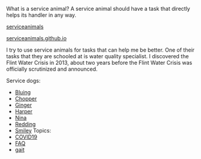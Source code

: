 <link rel="prerender" href="https://serviceanimals.github.io/">

What is a service animal? A service animal should have a task that directly helps its handler in any way.

[serviceanimals](https://github.com/serviceanimals/serviceanimals.github.io/)

[serviceanimals.github.io](https://serviceanimals.github.io/)

I try to use service animals for tasks that can help me be better.  One of their tasks that they are schooled at is water quality specialist.  I discovered the Flint Water Crisis in 2013, about two years before the Flint Water Crisis was officially scrutinized and announced.

Service dogs: 
   * [Bluing](https://serviceanimals.github.io/Bluing/)
   * [Chopper](https://serviceanimals.github.io/Chopper/)
   * [Ginger](https://serviceanimals.github.io/Ginger/)
   * [Harper](https://serviceanimals.github.io/Harper/)
   * [Nina](https://serviceanimals.github.io/Nina/)
   * [Redding](https://serviceanimals.github.io/Redding/)
   * [Smiley](https://serviceanimals.github.io/Smiley/)
Topics: 
   * [COVID19](https://serviceanimals.github.io/coronavirus/)
   * [FAQ](https://serviceanimals.github.io/FAQ/)
   * [gait](https://serviceanimals.github.io/gait/)

<!--
   * [Buster](https://serviceanimals.github.io/Buster/)
   * [Lady](https://serviceanimals.github.io/Lady/)
   * [Gaia](https://serviceanimals.github.io/Gaia/)
   * [Gustav los veinte quatro](https://serviceanimals.github.io/Gustavlosveintequatro/)
   * [Gustav los veinte cinqo](https://serviceanimals.github.io/Gustavlosveintecinqo/)
   * [Trinket](https://serviceanimals.github.io/Trinket/)
 README.md EF -->
